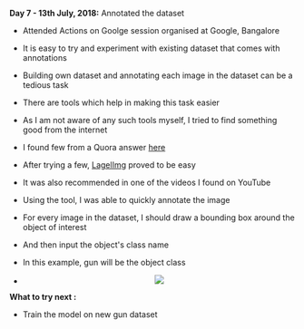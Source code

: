 **Day 7 - 13th July, 2018:** Annotated the dataset  
* Attended Actions on Goolge session organised at Google, Bangalore    
* It is easy to try and experiment with existing dataset that comes with annotations   
* Building own dataset and annotating each image in the dataset can be a tedious task  
* There are tools which help in making this task easier  
* As I am not aware of any such tools myself, I tried to find something good from the internet  
* I found few from a Quora answer [here](https://www.quora.com/What-are-the-best-image-annotation-tools-available-out-there)  
* After trying a few, [LagelImg](https://github.com/tzutalin/labelImg) proved to be easy   
* It was also recommended in one of the videos I found on YouTube  
* Using the tool, I was able to quickly annotate the image  
* For every image in the dataset, I should draw a bounding box around the object of interest  
* And then input the object's class name  
* In this example, gun will be the object class    

* <p align="center"><img src="https://raw.githubusercontent.com/theimgclist/100DaysOfMLCode/master/images/annotation.gif"/></p>  


**What to try next :**  
* Train the model on new gun dataset
